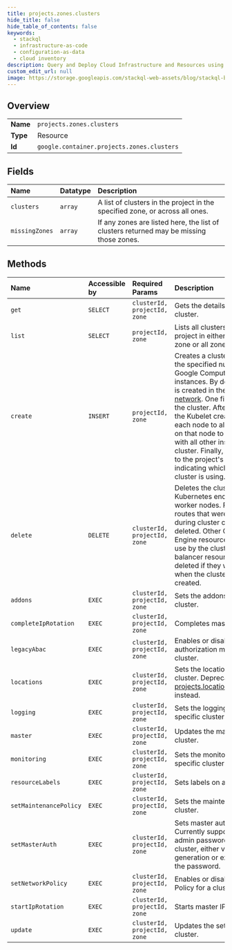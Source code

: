 ```yaml
---
title: projects.zones.clusters
hide_title: false
hide_table_of_contents: false
keywords:
  - stackql
  - infrastructure-as-code
  - configuration-as-data
  - cloud inventory
description: Query and Deploy Cloud Infrastructure and Resources using SQL
custom_edit_url: null
image: https://storage.googleapis.com/stackql-web-assets/blog/stackql-blog-post-featured-image.png
---
```

  
    

## Overview
<table><tbody>
<tr><td><b>Name</b></td><td><code>projects.zones.clusters</code></td></tr>
<tr><td><b>Type</b></td><td>Resource</td></tr>
<tr><td><b>Id</b></td><td><code>google.container.projects.zones.clusters</code></td></tr>
</tbody></table>

## Fields
| Name | Datatype | Description |
|:-----|:---------|:------------|
| `clusters` | `array` | A list of clusters in the project in the specified zone, or across all ones. |
| `missingZones` | `array` | If any zones are listed here, the list of clusters returned may be missing those zones. |
## Methods
| Name | Accessible by | Required Params | Description |
|:-----|:--------------|:----------------|:------------|
| `get` | `SELECT` | `clusterId, projectId, zone` | Gets the details of a specific cluster. |
| `list` | `SELECT` | `projectId, zone` | Lists all clusters owned by a project in either the specified zone or all zones. |
| `create` | `INSERT` | `projectId, zone` | Creates a cluster, consisting of the specified number and type of Google Compute Engine instances. By default, the cluster is created in the project's [default network](https://cloud.google.com/compute/docs/networks-and-firewalls#networks). One firewall is added for the cluster. After cluster creation, the Kubelet creates routes for each node to allow the containers on that node to communicate with all other instances in the cluster. Finally, an entry is added to the project's global metadata indicating which CIDR range the cluster is using. |
| `delete` | `DELETE` | `clusterId, projectId, zone` | Deletes the cluster, including the Kubernetes endpoint and all worker nodes. Firewalls and routes that were configured during cluster creation are also deleted. Other Google Compute Engine resources that might be in use by the cluster, such as load balancer resources, are not deleted if they weren't present when the cluster was initially created. |
| `addons` | `EXEC` | `clusterId, projectId, zone` | Sets the addons for a specific cluster. |
| `completeIpRotation` | `EXEC` | `clusterId, projectId, zone` | Completes master IP rotation. |
| `legacyAbac` | `EXEC` | `clusterId, projectId, zone` | Enables or disables the ABAC authorization mechanism on a cluster. |
| `locations` | `EXEC` | `clusterId, projectId, zone` | Sets the locations for a specific cluster. Deprecated. Use [projects.locations.clusters.update](https://cloud.google.com/kubernetes-engine/docs/reference/rest/v1/projects.locations.clusters/update) instead. |
| `logging` | `EXEC` | `clusterId, projectId, zone` | Sets the logging service for a specific cluster. |
| `master` | `EXEC` | `clusterId, projectId, zone` | Updates the master for a specific cluster. |
| `monitoring` | `EXEC` | `clusterId, projectId, zone` | Sets the monitoring service for a specific cluster. |
| `resourceLabels` | `EXEC` | `clusterId, projectId, zone` | Sets labels on a cluster. |
| `setMaintenancePolicy` | `EXEC` | `clusterId, projectId, zone` | Sets the maintenance policy for a cluster. |
| `setMasterAuth` | `EXEC` | `clusterId, projectId, zone` | Sets master auth materials. Currently supports changing the admin password or a specific cluster, either via password generation or explicitly setting the password. |
| `setNetworkPolicy` | `EXEC` | `clusterId, projectId, zone` | Enables or disables Network Policy for a cluster. |
| `startIpRotation` | `EXEC` | `clusterId, projectId, zone` | Starts master IP rotation. |
| `update` | `EXEC` | `clusterId, projectId, zone` | Updates the settings of a specific cluster. |
